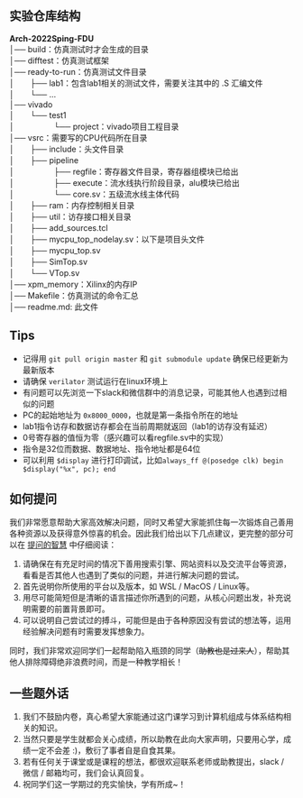 ## 实验仓库结构

**Arch-2022Sping-FDU**  
│── build：仿真测试时才会生成的目录  
│── difftest：仿真测试框架  
│── ready-to-run：仿真测试文件目录  
│　　├── lab1：包含lab1相关的测试文件，需要关注其中的 .S 汇编文件  
│　　└── ...  
│── vivado  
│　　└── test1  
│　　　　　└── project：vivado项目工程目录  
│── vsrc：需要写的CPU代码所在目录  
│　　├── include：头文件目录  
│　　├── pipeline  
│　　　　　├── regfile：寄存器文件目录，寄存器组模块已给出  
│　　　　　├── execute：流水线执行阶段目录，alu模块已给出  
│　　　　　└── core.sv：五级流水线主体代码  
│　　├── ram：内存控制相关目录  
│　　├── util：访存接口相关目录  
│　　├── add_sources.tcl  
│　　├── mycpu_top_nodelay.sv：以下是项目头文件  
│　　├── mycpu_top.sv  
│　　├── SimTop.sv  
│　　└── VTop.sv  
│── xpm_memory：Xilinx的内存IP  
│── Makefile：仿真测试的命令汇总  
│── readme.md: 此文件  


## Tips

- 记得用 `git pull origin master` 和 `git submodule update` 确保已经更新为最新版本
- 请确保 `verilator` 测试运行在linux环境上
- 有问题可以先浏览一下slack和微信群中的消息记录，可能其他人也遇到过相似的问题
- PC的起始地址为 `0x8000_0000`，也就是第一条指令所在的地址
- lab1指令访存和数据访存都会在当前周期就返回（lab1的访存没有延迟）
- 0号寄存器的值恒为零（感兴趣可以看regfile.sv中的实现）
- 指令是32位而数据、数据地址、指令地址都是64位
- 可以利用 `$display` 进行打印调试，比如`always_ff @(posedge clk) begin $display("%x", pc); end`








## 如何提问

我们非常愿意帮助大家高效解决问题，同时又希望大家能抓住每一次锻炼自己善用各种资源以及获得意外惊喜的机会。因此我们给出以下几点建议，更完整的部分可以在 [提问的智慧](https://github.com/ryanhanwu/How-To-Ask-Questions-The-Smart-Way/blob/main/README-zh_CN.md) 中仔细阅读：

1. 请确保在有充足时间的情况下善用搜索引擎、网站资料以及交流平台等资源，看看是否其他人也遇到了类似的问题，并进行解决问题的尝试。
2. 首先说明你所使用的平台以及版本，如 WSL / MacOS / Linux等。
3. 用尽可能简短但是清晰的语言描述你所遇到的问题，从核心问题出发，补充说明需要的前置背景即可。
4. 可以说明自己尝试过的搏斗，可能但是由于各种原因没有尝试的想法等，运用经验解决问题有时需要发挥想象力。

同时，我们非常欢迎同学们一起帮助陷入瓶颈的同学（~~助教也是过来人~~），帮助其他人排除障碍绝非浪费时间，而是一种教学相长！




## 一些题外话

1. 我们不鼓励内卷，真心希望大家能通过这门课学习到计算机组成与体系结构相关的知识。
2. 当然只要是学生就都会关心成绩，所以助教在此向大家声明，只要用心学，成绩一定不会差 :)，敷衍了事者自是自食其果。
3. 若有任何关于课堂或是课程的想法，都很欢迎联系老师或助教提出，slack / 微信 / 邮箱均可，我们会认真回复。
4. 祝同学们这一学期过的充实愉快，学有所成~！